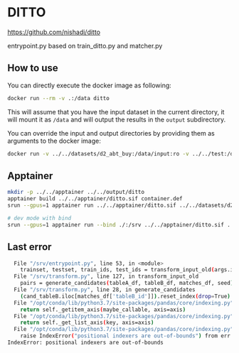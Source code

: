 # DITTO

https://github.com/nishadi/ditto

entrypoint.py based on train_ditto.py and matcher.py

## How to use

You can directly execute the docker image as following:

```bash
docker run --rm -v .:/data ditto
```

This will assume that you have the input dataset in the current directory,
it will mount it as `/data` and will output the results in the `output` subdirectory.

You can override the input and output directories by providing them as arguments to the docker image:

```bash
docker run -v ../../datasets/d2_abt_buy:/data/input:ro -v ../../test:/data/output ditto /data/input /data/output
```

## Apptainer

```bash
mkdir -p ../../apptainer ../../output/ditto
apptainer build ../../apptainer/ditto.sif container.def
srun --gpus=1 apptainer run ../../apptainer/ditto.sif ../../datasets/d2_abt_buy/ ../../output/ditto/

# dev mode with bind
srun --gpus=1 apptainer run --bind ./:/srv ../../apptainer/ditto.sif ../../datasets/d2_abt_buy/ ../../output/ditto/
```

## Last error

```bash
  File "/srv/entrypoint.py", line 53, in <module>
    trainset, testset, train_ids, test_ids = transform_input_old(args.input, temp_output, args.recall, seed=args.seed)
  File "/srv/transform.py", line 127, in transform_input_old
    pairs = generate_candidates(tableA_df, tableB_df, matches_df, seed)
  File "/srv/transform.py", line 28, in generate_candidates
    (cand_tableB.iloc[matches_df['tableB_id']]).reset_index(drop=True)
  File "/opt/conda/lib/python3.7/site-packages/pandas/core/indexing.py", line 931, in __getitem__
    return self._getitem_axis(maybe_callable, axis=axis)
  File "/opt/conda/lib/python3.7/site-packages/pandas/core/indexing.py", line 1557, in _getitem_axis
    return self._get_list_axis(key, axis=axis)
  File "/opt/conda/lib/python3.7/site-packages/pandas/core/indexing.py", line 1533, in _get_list_axis
    raise IndexError("positional indexers are out-of-bounds") from err
IndexError: positional indexers are out-of-bounds
```
